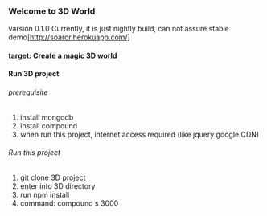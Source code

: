 ### Welcome to 3D World ###
varsion 0.1.0
Currently,  it is just nightly build, can not assure stable.
demo[http://soaror.herokuapp.com/]

#### target:  Create a magic 3D world

#### Run 3D project
###### prerequisite
1. install mongodb
2. install compound
3. when run this project, internet access required (like jquery google CDN)

###### Run this project
1. git clone 3D project
2. enter into 3D directory
3. run npm install
4. command:  compound s 3000



